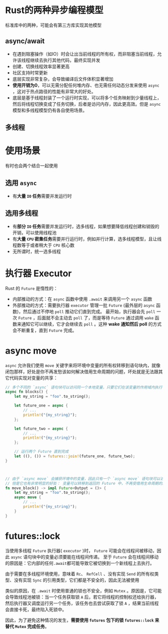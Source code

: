 # Rust的两种异步编程模型

标准库中的两种，可能会有第三方库实现其他模型

## async/await

- 在遇到阻塞操作（如IO）时会让出当前线程的所有权，而非阻塞当前线程，允许该线程继续去执行其他代码，最终实现并发
- 创建、切换线程效率显著更高
- 社区支持时常更新
- 底层实现非常复杂，会导致编译后文件体积显著增加
- **使用开销为0**，可以无需分配任何堆内存、也无需任何动态分发来使用 `async` ，这对于热点路径的性能有非常大的好处。
- 底层是基于线程封装了一个运行时实现，可以将多个任务映射到少量线程上，然后将线程切换变成了任务切换，后者是访问内存，因此更高效。但是 `async` 模型和多线程模型仍有各自使用场景。

## 多线程

# 使用场景

有时也会两个结合一起使用

## 选用 `async`

- 有**大量 `IO` 任务**需要并发运行时

## 选用多线程

- 有**部分 `IO` 任务**需要并发运行时，选多线程，如果想要降低线程创建和销毁的开销，可以使用线程池
- 有**大量 `CPU` 密集任务**需要并行运行时，例如并行计算，选多线程模型，且让线程数等于或者稍大于 `CPU` 核心数
- 无所谓时，统一选多线程

# 执行器 Executor

Rust 的 `Future` 是惰性的：

- 内部推动的方式：在 `async` 函数中使用 `.await` 来调用另一个 `async` 函数
- 外部推动的方式：需要执行器 `executor` 管理一批 `Future` (最外层的 `async` 函数)，然后通过不停地 `poll` 推动它们直到完成。 最开始，执行器会先 `poll` 一次 `Future` ，后面就不会主动去 `poll` 了，而是等待 `Future` 通过调用 `wake` 函数来通知它可以继续，它才会继续去 `poll` 。这种 **wake 通知然后 poll** 的方式会不断重复，直到 `Future` 完成。

# async move

`async` 允许我们使用 `move` 关键字来将环境中变量的所有权转移到语句块内，就像闭包那样，好处是你不再发愁该如何解决借用生命周期的问题，坏处就是无法跟其它代码实现对变量的共享：

```rust
// 多个不同的 `async` 语句块可以访问同一个本地变量，只要它们在该变量的作用域内执行
async fn blocks() {
    let my_string = "foo".to_string();

    let future_one = async {
        // ...
        println!("{my_string}");
    };

    let future_two = async {
        // ...
        println!("{my_string}");
    };

    // 运行两个 Future 直到完成
    let ((), ()) = futures::join!(future_one, future_two);
}



// 由于 `async move` 会捕获环境中的变量，因此只有一个 `async move` 语句块可以访问该变量，
// 但是它也有非常明显的好处： 变量可以转移到返回的 Future 中，不再受借用生命周期的限制
fn move_block() -> impl Future<Output = ()> {
    let my_string = "foo".to_string();
    async move {
        // ...
        println!("{my_string}");
    }
}
```

# futures::lock

当使用多线程 `Future` 执行器( `executor` )时， `Future` 可能会在线程间被移动，因此 `async` 语句块中的变量必须要能在线程间传递。 至于 `Future` 会在线程间移动的原因是：它内部的任何`.await`都可能导致它被切换到一个新线程上去执行。

由于需要在多线程环境使用，意味着 `Rc`、 `RefCell` 、没有实现 `Send` 的所有权类型、没有实现 `Sync` 的引用类型，它们都是不安全的，因此无法被使用

类似的原因，在 `.await` 时使用普通的锁也不安全，例如 `Mutex` 。原因是，它可能会导致线程池被锁：当一个任务获取锁 `A` 后，若它将线程的控制权还给执行器，然后执行器又调度运行另一个任务，该任务也去尝试获取了锁 `A` ，结果当前线程会直接卡死，最终陷入死锁中。

因此，为了避免这种情况的发生，**需要使用 `futures` 包下的锁 `futures::lock` 来替代 `Mutex` 完成任务**。

